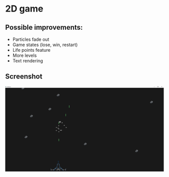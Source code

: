 # 2D game

## Possible improvements:
- Particles fade out
- Game states (lose, win, restart)
- Life points feature
- More levels
- Text rendering

## Screenshot
![Screenshot](Preview.png)
